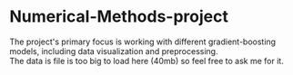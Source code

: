 # Numerical-Methods-project
The project's primary focus is working with different gradient-boosting models, including data visualization and preprocessing. <br>
The data is file is too big to load here (40mb) so feel free to ask me for it. 
